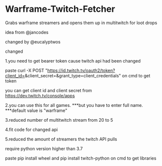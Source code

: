 # Warframe-Twitch-Fetcher
Grabs warframe streamers and opens them up in multitwitch for loot drops





idea from @jancodes





changed by @eucalyptwos

changed

1.you need to get bearer token cause twitch api had been changed


paste
curl -X POST "https://id.twitch.tv/oauth2/token?client_id=<your client_id>&client_secret=<your client_secret>&grant_type=client_credentials"
on cmd to get token

you can get client id and client secret from  https://dev.twitch.tv/console/apps

2.you can use this for all games.
***but you have to enter full name.
***default value is "warframe"

3.reduced number of multitwitch stream from 20 to 5

4.fit code for changed api

5.reduced the amount of streamers the twitch API pulls

require python version higher than 3.7

paste
pip install wheel
and
pip install twitch-python
on cmd to get libraries















